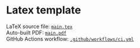 # Latex template

LaTeX source file: [`main.tex`](main.tex)  
Auto-built PDF: [`main.pdf`](https://github.com/SIERRA-880/latex_template/blob/build-latex/main.pdf)  
GitHub Actions workflow: [`.github/workflows/ci.yml`](.github/workflows/ci.yml)
